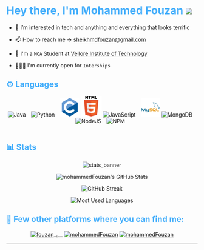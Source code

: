 <!---
mohammedFouzan/mohammedFouzan is a ✨ special ✨ repository because its `README.md` (this file) appears on your GitHub profile.
You can click the Preview link to take a look at your changes.
--->

<h1 style="color: #44AEFB;">  Hey there, I'm Mohammed Fouzan <img src="https://media.giphy.com/media/hvRJCLFzcasrR4ia7z/giphy.gif" width="35"></h1> 

- 👀 I’m interested in tech and anything and everything that looks terrific

- 📫 How to reach me -> sheikhmdfouzan@gmail.com

- 🏫 I'm a ```MCA``` Student at [Vellore Institute of Technology](https://vit.ac.in/)

- 👨🏻‍💻 I'm currently open for ```Interships```
  
<!-- Languages and Tools -->

<h2 style="color: #44AEFB">⚙️ Languages</h2>

<div align="center">
  <img  alt="Java" height="55px" style="padding-right:10px;" src="https://cdn.jsdelivr.net/gh/devicons/devicon/icons/java/java-original.svg"/>
  <img  alt="Python" height="50px" style="padding-right:10px;" src="https://cdn.jsdelivr.net/gh/devicons/devicon/icons/python/python-original.svg"/>
  <img src="https://raw.githubusercontent.com/devicons/devicon/master/icons/c/c-original.svg" alt="c" height="50px"/> 
  <img  alt="html5" height="55px" src="https://raw.githubusercontent.com/devicons/devicon/master/icons/html5/html5-original-wordmark.svg"/>
  <img  alt="JavaScript" height="50px" style="padding-right:10px;" src="https://cdn.jsdelivr.net/gh/devicons/devicon/icons/javascript/javascript-plain.svg"/>
  <img src="https://raw.githubusercontent.com/devicons/devicon/master/icons/mysql/mysql-original-wordmark.svg" alt="mysql" height="50px"/>
  <img  alt="MongoDB" height="50px" style="padding-right:10px;" src="https://cdn.jsdelivr.net/gh/devicons/devicon/icons/mongodb/mongodb-original.svg"/
  <img  alt="ReactJS" height="50px" style="padding-right:10px;" src="https://cdn.jsdelivr.net/gh/devicons/devicon/icons/react/react-original.svg" />
  <img  alt="NodeJS" height="50px" style="padding-right:10px;" src="https://cdn.jsdelivr.net/gh/devicons/devicon/icons/nodejs/nodejs-original.svg"/>
  <img  alt="NPM" height="50px" style="padding-right:10px;" src="https://cdn.jsdelivr.net/gh/devicons/devicon/icons/npm/npm-original-wordmark.svg"/>
</div>
<br>


<!-- Statistics -->

<h2 style="color: #44AEFB">📊 Stats</h2>
<div class="stats" align="center">

![stats_banner](https://user-images.githubusercontent.com/78341798/194534778-d662496c-ae00-4e8d-ae9b-b90912054e7f.gif) 

![mohammedFouzan's GitHub Stats](https://github-readme-stats.vercel.app/api?username=mohammedFouzan&hide=stars&count_private=true&show_icons=true&theme=algolia&border_radius=20)

![GitHub Streak](https://streak-stats.demolab.com?user=mohammedFouzan&count_private=true&theme=algolia&border_radius=20)

![Most Used Languages](https://github-readme-stats.vercel.app/api/top-langs/?username=mohammedFouzan&layout=compact&show_icons=true&theme=algolia&border_radius=20)

</div>
<!--  End Stats Cards -->


<h2 style="color: #44AEFB">🔗 Few other platforms where you can find me:</h2>
<div align="center">
  <a href="https://www.instagram.com/fouzan_.__/" target="blank"><img align="center" src="https://raw.githubusercontent.com/rahuldkjain/github-profile-readme-generator/master/src/images/icons/Social/instagram.svg" alt="fouzan_.__" height="20" width="40" /></a>
  <a href="https://www.linkedin.com/in/mohammed-fouzan-3a39b9188?utm_source=share&utm_campaign=share_via&utm_content=profile&utm_medium=android_app" target="blank"><img align="center" src="https://raw.githubusercontent.com/rahuldkjain/github-profile-readme-generator/master/src/images/icons/Social/linked-in-alt.svg" alt="mohammedFouzan" height="20" width="40" /></a>
  <a href="https://www.facebook.com/mohammed.fouzan.1671?mibextid=qi2Omg&rdid=bNtkXpPBLeUGaVk5&share_url=https%3A%2F%2Fwww.facebook.com%2Fshare%2FEJFwu21VnEN2AzLh%2F%3Fmibextid%3Dqi2Omg" target="blank"><img align="center" src="https://raw.githubusercontent.com/rahuldkjain/github-profile-readme-generator/master/src/images/icons/Social/facebook-alt.svg" alt="mohammedFouzan" height="20" width="40" /></a>
</div>

---
